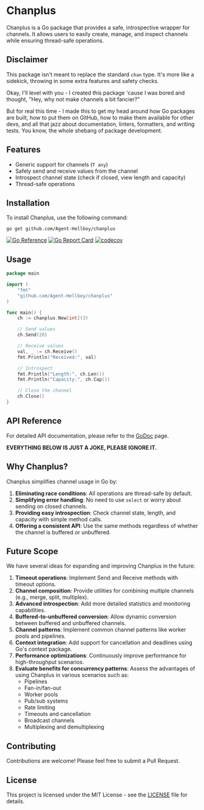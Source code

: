 # Chanplus

Chanplus is a Go package that provides a safe, introspective wrapper for channels. It allows users to easily create, manage, and inspect channels while ensuring thread-safe operations.



## Disclaimer

This package isn't meant to replace the standard `chan` type. It's more like a sidekick, throwing in some extra features and safety checks.

Okay, I'll level with you - I created this package 'cause I was bored and thought, "Hey, why not make channels a bit fancier?"

But for real this time - I made this to get my head around how Go packages are built, how to put them on GitHub, how to make them available for other devs, and all that jazz about documentation, linters, formatters, and writing tests. You know, the whole shebang of package development.

## Features
- Generic support for channels (`T any`)
- Safely send and receive values from the channel
- Introspect channel state (check if closed, view length and capacity)
- Thread-safe operations

## Installation

To install Chanplus, use the following command:

```
go get github.com/Agent-Hellboy/chanplus
```

[![Go Reference](https://pkg.go.dev/badge/github.com/Agent-Hellboy/chanplus.svg)](https://pkg.go.dev/github.com/Agent-Hellboy/chanplus)
[![Go Report Card](https://goreportcard.com/badge/github.com/Agent-Hellboy/chanplus)](https://goreportcard.com/report/github.com/Agent-Hellboy/chanplus)
[![codecov](https://codecov.io/gh/Agent-Hellboy/chanplus/branch/main/graph/badge.svg)](https://codecov.io/gh/Agent-Hellboy/chanplus)

## Usage

```go
package main

import (
	"fmt"
	"github.com/Agent-Hellboy/chanplus"
)

func main() {
	ch := chanplus.New[int](3)

	// Send values
	ch.Send(20)

	// Receive values
	val, _ := ch.Receive()
	fmt.Println("Received:", val)

	// Introspect
	fmt.Println("Length:", ch.Len())
	fmt.Println("Capacity:", ch.Cap())

	// Close the channel
	ch.Close()
}
```

## API Reference

For detailed API documentation, please refer to the [GoDoc](https://pkg.go.dev/github.com/Agent-Hellboy/chanplus) page.

**EVERYTHING BELOW IS JUST A JOKE, PLEASE IGNORE IT.**


## Why Chanplus?

Chanplus simplifies channel usage in Go by:

1. **Eliminating race conditions**: All operations are thread-safe by default.
2. **Simplifying error handling**: No need to use `select` or worry about sending on closed channels.
3. **Providing easy introspection**: Check channel state, length, and capacity with simple method calls.
4. **Offering a consistent API**: Use the same methods regardless of whether the channel is buffered or unbuffered.


## Future Scope

We have several ideas for expanding and improving Chanplus in the future:

1. **Timeout operations**: Implement Send and Receive methods with timeout options.
2. **Channel composition**: Provide utilities for combining multiple channels (e.g., merge, split, multiplex).
3. **Advanced introspection**: Add more detailed statistics and monitoring capabilities.
4. **Buffered-to-unbuffered conversion**: Allow dynamic conversion between buffered and unbuffered channels.
5. **Channel patterns**: Implement common channel patterns like worker pools and pipelines.
6. **Context integration**: Add support for cancellation and deadlines using Go's context package.
7. **Performance optimizations**: Continuously improve performance for high-throughput scenarios.
8. **Evaluate benefits for concurrency patterns**: Assess the advantages of using Chanplus in various scenarios such as:
   - Pipelines
   - Fan-in/fan-out
   - Worker pools
   - Pub/sub systems
   - Rate limiting
   - Timeouts and cancellation
   - Broadcast channels
   - Multiplexing and demultiplexing


## Contributing

Contributions are welcome! Please feel free to submit a Pull Request.

## License

This project is licensed under the MIT License - see the [LICENSE](LICENSE) file for details.
